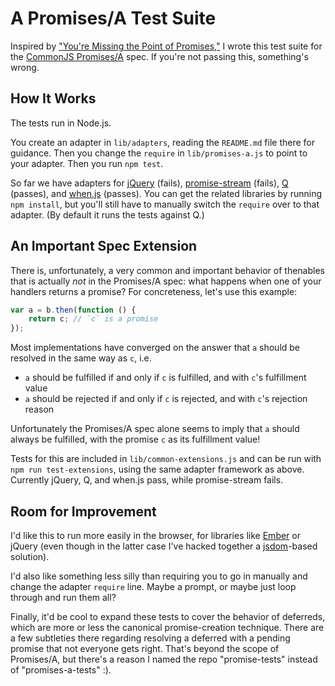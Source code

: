 # A Promises/A Test Suite

Inspired by ["You're Missing the Point of Promises,"][essay] I wrote this test suite for the [CommonJS Promises/A][]
spec. If you're not passing this, something's wrong.


[essay]: https://gist.github.com/3889970
[CommonJS Promises/A]: http://wiki.commonjs.org/wiki/Promises/A


## How It Works

The tests run in Node.js.

You create an adapter in `lib/adapters`, reading the `README.md` file there for guidance. Then you change the `require`
in `lib/promises-a.js` to point to your adapter. Then you run `npm test`.

So far we have adapters for [jQuery][] (fails), [promise-stream][] (fails), [Q][] (passes), and [when.js][] (passes).
You can get the related libraries by running `npm install`, but you'll still have to manually switch the `require` over
to that adapter. (By default it runs the tests against Q.)


[jQuery]: http://api.jquery.com/category/deferred-object/
[promise-stream]: https://github.com/Raynos/promise-stream
[Q]: https://github.com/kriskowal/q
[when.js]: https://github.com/cujojs/when


## An Important Spec Extension

There is, unfortunately, a very common and important behavior of thenables that is actually *not* in the Promises/A
spec: what happens when one of your handlers returns a promise? For concreteness, let's use this example:

```js
var a = b.then(function () {
    return c; // `c` is a promise
});
```

Most implementations have converged on the answer that `a` should be resolved in the same way as `c`, i.e.

- `a` should be fulfilled if and only if `c` is fulfilled, and with `c`'s fulfillment value
- `a` should be rejected if and only if `c` is rejected, and with `c`'s rejection reason

Unfortunately the Promises/A spec alone seems to imply that `a` should always be fulfilled, with the promise `c` as its
fulfillment value!

Tests for this are included in `lib/common-extensions.js` and can be run with `npm run test-extensions`, using the
same adapter framework as above. Currently jQuery, Q, and when.js pass, while promise-stream fails.


## Room for Improvement

I'd like this to run more easily in the browser, for libraries like [Ember][] or jQuery (even though in the latter case
I've hacked together a [jsdom][]-based solution).

I'd also like something less silly than requiring you to go in manually and change the adapter `require` line. Maybe
a prompt, or maybe just loop through and run them all?

Finally, it'd be cool to expand these tests to cover the behavior of deferreds, which are more or less the canonical
promise-creation technique. There are a few subtleties there regarding resolving a deferred with a pending promise that
not everyone gets right. That's beyond the scope of Promises/A, but there's a reason I named the repo "promise-tests"
instead of "promises-a-tests" :).


[Ember]: https://github.com/emberjs/ember.js/commit/f7ac080db3a2a15f5814dc26fc86712cf7d252c8
[jsdom]: https://github.com/tmpvar/jsdom

